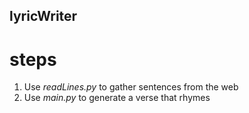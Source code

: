 ## lyricWriter

# steps
1. Use *readLines.py* to gather sentences from the web
2. Use *main.py* to generate a verse that rhymes
